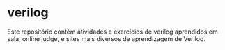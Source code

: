 # verilog
Este repositório contém atividades e exercícios de verilog aprendidos em sala, online judge, e sites mais diversos de aprendizagem de Verilog.